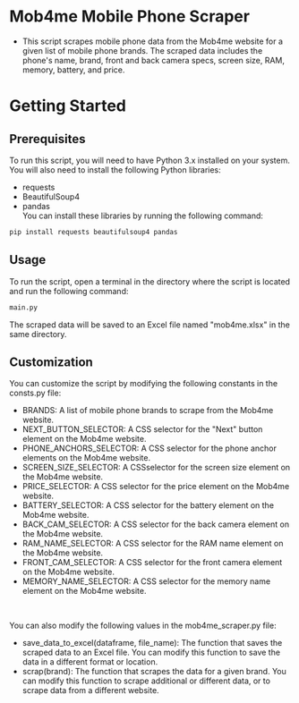# Mob4me Mobile Phone Scraper
* This script scrapes mobile phone data from the Mob4me website for a given list of mobile phone brands. The scraped data includes the phone's name, brand, front and back camera specs, screen size, RAM, memory, battery, and price.

# Getting Started
## Prerequisites
To run this script, you will need to have Python 3.x installed on your system. You will also need to install the following Python libraries:

* requests
* BeautifulSoup4
* pandas <br>
You can install these libraries by running the following command:

```python
pip install requests beautifulsoup4 pandas
```
## Usage
To run the script, open a terminal in the directory where the script is located and run the following command:

```python
main.py
```

The scraped data will be saved to an Excel file named "mob4me.xlsx" in the same directory.

## Customization
You can customize the script by modifying the following constants in the consts.py file:

* BRANDS: A list of mobile phone brands to scrape from the Mob4me website.
* NEXT_BUTTON_SELECTOR: A CSS selector for the "Next" button element on the Mob4me website.
* PHONE_ANCHORS_SELECTOR: A CSS selector for the phone anchor elements on the Mob4me website.
* SCREEN_SIZE_SELECTOR: A CSSselector for the screen size element on the Mob4me website.
* PRICE_SELECTOR: A CSS selector for the price element on the Mob4me website.
* BATTERY_SELECTOR: A CSS selector for the battery element on the Mob4me website.
* BACK_CAM_SELECTOR: A CSS selector for the back camera element on the Mob4me website.
* RAM_NAME_SELECTOR: A CSS selector for the RAM name element on the Mob4me website.
* FRONT_CAM_SELECTOR: A CSS selector for the front camera element on the Mob4me website.
* MEMORY_NAME_SELECTOR: A CSS selector for the memory name element on the Mob4me website.
<br>

You can also modify the following values in the mob4me_scraper.py file:

* save_data_to_excel(dataframe, file_name): The function that saves the scraped data to an Excel file. You can modify this function to save the data in a different format or location.
* scrap(brand): The function that scrapes the data for a given brand. You can modify this function to scrape additional or different data, or to scrape data from a different website.
